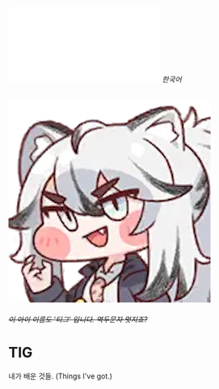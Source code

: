 ###### ![English](./README.md) 한국어

![Tig](/attachments/Tig.png)
###### ~~이 아이 이름도 '티그' 입니다. 역두문자 멋지죠?~~

# TIG
내가 배운 것들. (Things I've got.)
